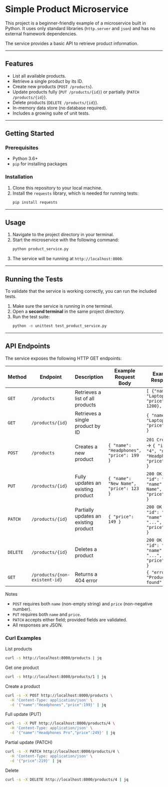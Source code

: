 # Simple Product Microservice

This project is a beginner-friendly example of a microservice built in Python. It uses only standard libraries (`http.server` and `json`) and has no external framework dependencies.

The service provides a basic API to retrieve product information.

---

## Features

-   List all available products.
-   Retrieve a single product by its ID.
-   Create new products (`POST /products`).
-   Update products fully (`PUT /products/{id}`) or partially (`PATCH /products/{id}`).
-   Delete products (`DELETE /products/{id}`).
-   In-memory data store (no database required).
-   Includes a growing suite of unit tests.

---

## Getting Started

### Prerequisites

-   Python 3.6+
-   `pip` for installing packages

### Installation

1.  Clone this repository to your local machine.
2.  Install the `requests` library, which is needed for running tests:
    ```bash
    pip install requests
    ```

---

## Usage

1.  Navigate to the project directory in your terminal.
2.  Start the microservice with the following command:
    ```bash
    python product_service.py
    ```
3.  The service will be running at `http://localhost:8000`.

---

## Running the Tests

To validate that the service is working correctly, you can run the included tests.

1.  Make sure the service is running in one terminal.
2.  Open a **second terminal** in the same project directory.
3.  Run the test suite:
    ```bash
    python -m unittest test_product_service.py
    ```

---

## API Endpoints

The service exposes the following HTTP GET endpoints:

| Method | Endpoint              | Description                                 | Example Request Body                     | Example Response                                      |
|--------|-----------------------|---------------------------------------------|------------------------------------------|-------------------------------------------------------|
| `GET`  | `/products`           | Retrieves a list of all products            |                                          | `[ {"name": "Laptop", "price": 1200}, ... ]`        |
| `GET`  | `/products/{id}`      | Retrieves a single product by ID            |                                          | `{ "name": "Laptop", "price": 1200 }`              |
| `POST` | `/products`           | Creates a new product                       | `{ "name": "Headphones", "price": 199 }` | `201 Created` → `{ "id": "4", "name": "Headphones", "price": 199 }` |
| `PUT`  | `/products/{id}`      | Fully updates an existing product           | `{ "name": "New Name", "price": 123 }`  | `200 OK` → `{ "id": "4", "name": "New Name", "price": 123 }`        |
| `PATCH`| `/products/{id}`      | Partially updates an existing product       | `{ "price": 149 }`                      | `200 OK` → `{ "id": "4", "name": "...", "price": 149 }`            |
| `DELETE`| `/products/{id}`     | Deletes a product                           |                                          | `200 OK` → `{ "id": "4", "name": "...", "price": ... }`             |
| `GET`  | `/products/{non-existent-id}` | Returns a 404 error                 |                                          | `{ "error": "Product not found" }`                    |

Notes
- `POST` requires both `name` (non-empty string) and `price` (non-negative number).
- `PUT` requires both `name` and `price`.
- `PATCH` accepts either field; provided fields are validated.
- All responses are JSON.

### Curl Examples

List products
```bash
curl -s http://localhost:8000/products | jq
```

Get one product
```bash
curl -s http://localhost:8000/products/1 | jq
```

Create a product
```bash
curl -s -X POST http://localhost:8000/products \
  -H 'Content-Type: application/json' \
  -d '{"name":"Headphones","price":199}' | jq
```

Full update (PUT)
```bash
curl -s -X PUT http://localhost:8000/products/4 \
  -H 'Content-Type: application/json' \
  -d '{"name":"Headphones Pro","price":249}' | jq
```

Partial update (PATCH)
```bash
curl -s -X PATCH http://localhost:8000/products/4 \
  -H 'Content-Type: application/json' \
  -d '{"price":219}' | jq
```

Delete
```bash
curl -s -X DELETE http://localhost:8000/products/4 | jq
```